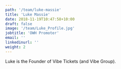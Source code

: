 ```yaml
---
path: '/team/luke-massie'
title: 'Luke Massie'
date: 2018-11-19T10:47:58+10:00
draft: false
image: '/team/Luke_Profile.jpg'
jobtitle: 'OWH Promoter'
email: ''
linkedinurl: ''
weight: 2
---
```

Luke is the Founder of Vibe Tickets (and Vibe Group).